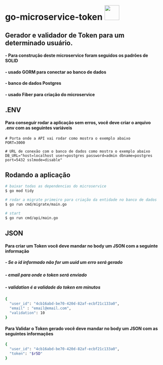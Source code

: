 # go-microservice-token <img src="https://cdn.jsdelivr.net/gh/devicons/devicon/icons/go/go-original.svg" height="48px" />

## Gerador e validador de Token para um determinado usuário.

#### - Para construção deste microservice foram seguidos os padrões de SOLID
#### - usado GORM para conectar ao banco de dados
#### - banco de dados Postgres
#### - usado Fiber para criação do microservice


## .ENV

#### Para conseguir rodar a aplicação sem erros, você deve criar o arquivo .env com as seguintes variáveis

```
# Porta onde a API vai rodar como mostra o exemplo abaixo
PORT=3000

# URL de conexão com o banco de dados como mostra o exemplo abaixo
DB_URL="host=localhost user=postgres password=admin dbname=postgres port=5432 sslmode=disable"
```


## Rodando a aplicação

```bash
# baixar todas as dependencias do microservice
$ go mod tidy

# rodar a migrate primeiro para criação da entidade no banco de dados
$ go run cmd/migrate/main.go

# start
$ go run cmd/api/main.go
```

## JSON

#### Para criar um Token você deve mandar no body um JSON com a seguinte informação
##### - Se o id informado não for um uuid um erro será gerado
##### - email para onde o token será enviado
##### - validation é a validade do token em minutos

```bash
{
  "user_id": "4cb16abd-be70-420d-82af-ecbf21c133a0",
  "email" : "email@email.com",
  "validation": 10
}
```

#### Para Validar o Token gerado você deve mandar no body um JSON com as seguintes informações
```bash
{
  "user_id": "4cb16abd-be70-420d-82af-ecbf21c133a0",
  "token": "$r5D"
}
```

